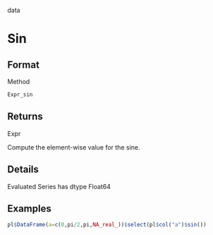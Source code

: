 data

# Sin

## Format

Method

```r
Expr_sin
```

## Returns

Expr

Compute the element-wise value for the sine.

## Details

Evaluated Series has dtype Float64

## Examples

```r
pl$DataFrame(a=c(0,pi/2,pi,NA_real_))$select(pl$col("a")$sin())
```